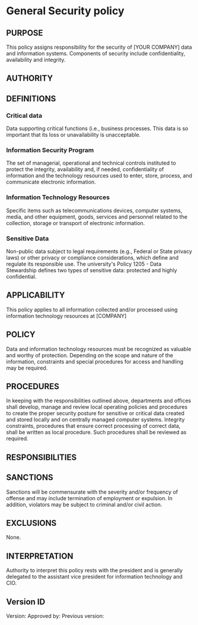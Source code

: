 # General Security policy

## PURPOSE
This policy assigns responsibility for the security of [YOUR COMPANY] data and information systems.
Components of security include confidentiality, availability and integrity.

## AUTHORITY


## DEFINITIONS

### Critical data
Data supporting critical functions (i.e., business processes. This data is so important that its loss or
unavailability is unacceptable.


### Information Security Program

The set of managerial, operational and technical controls instituted to protect the integrity, availability
and, if needed, confidentiality of information and the technology resources used to enter, store,
process, and communicate electronic information.

### Information Technology Resources
Specific items such as telecommunications devices, computer systems, media, and other equipment,
goods, services and personnel related to the collection, storage or transport of electronic information.

### Sensitive Data
Non-public data subject to legal requirements (e.g., Federal or State privacy laws) or other privacy or
compliance considerations, which define and regulate its responsible use. The university's Policy
1205 - Data Stewardship defines two types of sensitive data: protected and highly confidential.

## APPLICABILITY
This policy applies to all information collected and/or processed using information
technology resources at [COMPANY]

## POLICY
Data and information technology resources must be recognized as valuable and worthy of
protection. Depending on the scope and nature of the information, constraints and special
procedures for access and handling may be required.

## PROCEDURES

In keeping with the responsibilities outlined above, departments and offices shall develop, manage
and review local operating policies and procedures to create the proper security posture for
sensitive or critical data created and stored locally and on centrally managed computer systems.
Integrity constraints, procedures that ensure correct processing of correct data, shall be written as
local procedure. Such procedures shall be reviewed as required.

## RESPONSIBILITIES

## SANCTIONS

Sanctions will be commensurate with the severity and/or frequency of offense and may include
termination of employment or expulsion. In addition, violators may be subject to criminal and/or civil
action.

## EXCLUSIONS
None.

## INTERPRETATION
Authority to interpret this policy rests with the president and is generally delegated to the assistant
vice president for information technology and CIO.

## Version ID

Version: 
Approved by: 
Previous version: 
